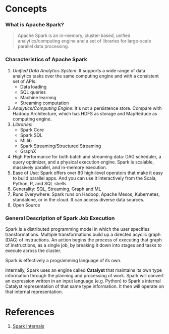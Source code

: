 
# Concepts
### What is Apache Spark?
> Apache Spark is an in-memory, cluster-based, unified analytics/computing engine and a set of libraries for large-scale parallel data processing.

### Characteristics of Apache Spark
1. *Unified Data Analytics System*: It supports a wide range of data analytics tasks over the same computing engine and with a consistent set of APIs.
   * Data loading
   * SQL queries
   * Machine learning
   * Streaming computation
1. *Analytics/Computing Engine*: It's not a persistence store. Compare with Hadoop Architecture, which has HDFS as storage and MapReduce as computing engine.
1. *Libraries*:
   * Spark Core
   * Spark SQL
   * MLlib
   * Spark Streaming/Structured Streaming
   * GraphX
1. High Performance for both batch and streaming data: DAG scheduler, a query optimizer, and a physical execution engine. Spark is scalable, massively parallel, and in-memory execution.
1. Ease of Use: Spark offers over 80 high-level operators that make it easy to build parallel apps. And you can use it interactively from the Scala, Python, R, and SQL shells.
1. Generality: SQL, Streaming, Graph and ML
1. Runs Everywhere: Spark runs on Hadoop, Apache Mesos, Kubernetes, standalone, or in the cloud. It can access diverse data sources.
1. Open Source

### General Description of Spark Job Execution
Spark is a distributed programming model in which the user specifies transformations. Multiple transformations build up a directed acyclic graph (DAG) of instructions. An action begins the process of executing that graph of instructions, as a single job, by breaking it down into stages and tasks to execute across the cluster. 

Spark is effectively a programming language of its own. 

Internally, Spark uses an engine called **Catalyst** that maintains its own type information through the planning and processing of work. 
Spark will convert an expression written in an input language (e.g. Python) to Spark's internal Catalyst representation of that same type 
information. It then will operate on that internal representation.











# References
1. [Spark Internals](https://github.com/JerryLead/SparkInternals)
